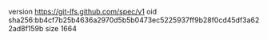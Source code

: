 version https://git-lfs.github.com/spec/v1
oid sha256:bb4cf7b25b4636a2970d5b5b0473ec5225937ff9b28f0cd45df3a622ad8f159b
size 1664
